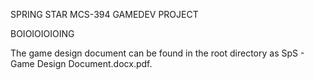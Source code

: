 SPRING STAR MCS-394 GAMEDEV PROJECT

BOIOIOIOIOING

The game design document can be found in the root directory as SpS - Game Design Document.docx.pdf.
